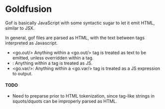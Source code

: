 
# Goldfusion


Gof is basically JavaScript with some syntactic sugar to let it emit HTML, similar to JSX.

In general, gof files are parsed as HTML, with the text between tags interpreted as Javascript.

- <go.out/> Anything within a <go.out/> tag is treated as text to be emitted, unless overridden within a <go/> tag.
- <go/>: Anything within a <go/> tag is treated as JS.
- <go.var/>: Anything within a <go.var/> tag is treated as a JS expression to output.


#### TODO
- Need to preparse prior to HTML tokenization, since tag-like strings in squots/dquots can be improperly parsed as HTML.

